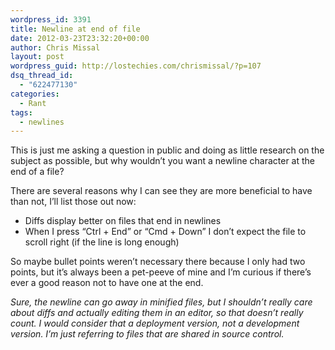 ```yaml
---
wordpress_id: 3391
title: Newline at end of file
date: 2012-03-23T23:32:20+00:00
author: Chris Missal
layout: post
wordpress_guid: http://lostechies.com/chrismissal/?p=107
dsq_thread_id:
  - "622477130"
categories:
  - Rant
tags:
  - newlines
---
```

This is just me asking a question in public and doing as little research on the subject as possible, but why wouldn&#8217;t you want a newline character at the end of a file?

There are several reasons why I can see they are more beneficial to have than not, I&#8217;ll list those out now:

  * Diffs display better on files that end in newlines
  * When I press &#8220;Ctrl + End&#8221; or &#8220;Cmd + Down&#8221; I don&#8217;t expect the file to scroll right (if the line is long enough)

So maybe bullet points weren&#8217;t necessary there because I only had two points, but it&#8217;s always been a pet-peeve of mine and I&#8217;m curious if there&#8217;s ever a good reason not to have one at the end.

_Sure, the newline can go away in minified files, but I shouldn&#8217;t really care about diffs and actually editing them in an editor, so that doesn&#8217;t really count. I would consider that a deployment version, not a development version. I&#8217;m just referring to files that are shared in source control._